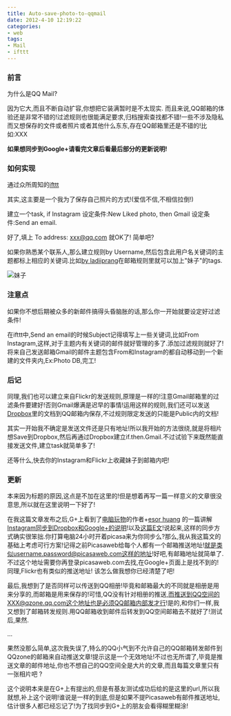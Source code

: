 ```yaml
---
title: Auto-save-photo-to-qqmail
date: 2012-4-10 12:19:22
categories:
- web
tags: 
- Mail
- ifttt
---
```


### 前言

为什么是QQ Mail?

因为它大,而且不断自动扩容,你想把它装满暂时是不太现实. 而且来说,QQ邮箱的体验还是非常不错的!过滤规则也很能满足要求,归档搜索查找都不错!一些不涉及隐私而又想保存的文件或者照片或者其他什么东东,存在QQ邮箱里还是不错的!比如:XXX

<!-- more -->

**如果想同步到Google+请看完文章后看最后部分的更新说明!**

### 如何实现

通过众所周知的[ifttt](http://ifttt.com/)

其实,这主要是一个我为了保存自己照片的方式!(爱信不信,不相信拉倒!)

建立一个task, if Instagram 设定条件:New Liked photo, then Gmail 设定条件:Send an email.

好了,填上 To address: xxx@qq.com 就OK了! 简单吧?

如果你熟悉某个联系人,那么建立规则by Username,然后包含此用户名关键词的主题都标上相应的关键词.比如[by ladiiprang](https://twitter.com/#!/ladiiprang)在邮箱规则里就可以加上"妹子"的tags.

![妹子](http://farm6.staticflickr.com/5454/7062008689_141e7cde9a_z.jpg)

### 注意点

如果你不想后期被众多的新邮件搞得头昏脑胀的话,那么你一开始就要设定好过滤条件!

在ifttt中,Send an email的时候Subject记得填写上一些关键词,比如From Instagram,这样,对于主题内有关键词的邮件就好管理的多了.添加过滤规则就好了!将来自己发送邮箱Gmail的邮件主题包含From和Instagram的都自动移动到一个新建的文件夹内,Ex:Photo DB,完工!

### 后记

同理,我们也可以建立来自Flickr的发送规则,原理是一样的!注意Gmail邮箱里的过滤条件要建好!否则Gmail爆满是迟早的事情!运用这样的规则,我们还可以发送[Dropbox](http://db.tt/46tx8aDd)里的文档到QQ邮箱内保存,不过规则限定发送的只能是Public内的文档!

其实一开始我不确定是发送文件还是只有地址!所以我开始的方法很绕,就是将相片想Save到Dropbox,然后再通过Dropbox建立if.then.Gmail.不过试验下来既然能直接发送文件,建立task就简单多了!

还等什么,快去你的Instagram和Flickr上收藏妹子到邮箱内吧!

### 更新

本来因为标题的原因,这点是不加在这里的!但是想着再写一篇一样意义的文章很没意思,所以就在这里说明一下好了!

在我这篇文章发布之后,G+上看到了[电脑玩物](http://playpcesor.blogspot.com/)的作者+[esor huang](https://plus.google.com/u/0/100105166562504132677/) 的一篇讲解[Instagram同步到Dropbox和Google+的说明](http://playpcesor.blogspot.com/2012/04/instagram-dropbox-google.html)!以及[这篇E文](http://www.androidcentral.com/sync-your-instagram-photos-google-how)!说起来,这样的同步方式确实很笨拙.你打算电脑24小时开着picasa来为你同步么?那么,我从我这篇文的基础上考虑可行方案!记得之前Picasaweb给每个人都有一个邮箱推送地址!就是类似username.password@picasaweb.com这样的地址!好吧,有邮箱地址就简单了.不过这个地址需要你再登录picasaweb.com去找,在Google+页面上是找不到的!同理,Flickr也有类似的推送地址! 该怎么做我想你已经清楚了吧!

最后,我想到了是否同样可以传送到QQ相册!毕竟和邮箱最大的不同就是相册是用来分享的,而邮箱是用来保存的!可惜,QQ没有针对相册的推送,而推送到QQ空间的XXX@qzone.qq.com这个地址也是必须QQ邮箱内部发才行!是的,和你们一样,我又想到了邮箱转发规则.用QQ邮箱收到邮件后转发到QQ空间邮箱去不就好了!测试后,果然.

...

果然没那么简单,这次我失误了,特么的QQ小气到不允许自己的QQ邮箱转发邮件到QQzone的邮箱来自动推送文章!提示这是一个无效地址!不过也无所谓了,毕竟是推送文章的邮件地址,你也不想自己的QQ空间全是大片的文章,而且每篇文章里只有一张相片吧 ?

这个说明本来是在G+上有提出的,但是有基友测试成功后给的是这里的url,所以我就想,补上这个说明!谁说是一样的到底,但是如果不提Picasaweb有邮件推送地址,估计很多人都已经忘记了!为了找同步到G+上的朋友会看得糊里糊涂!